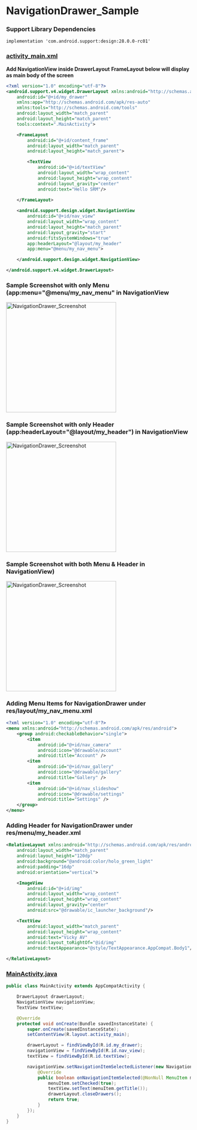 # NavigationDrawer_Sample

### Support Library Dependencies

```
implementation 'com.android.support:design:28.0.0-rc01'
```

### [activity_main.xml](https://github.com/iamvickyav/NavigationDrawer_Sample/blob/master/app/src/main/res/layout/activity_main.xml)

**Add NavigationView inside DrawerLayout**
**FrameLayout below will display as main body of the screen**

```xml
<?xml version="1.0" encoding="utf-8"?>
<android.support.v4.widget.DrawerLayout xmlns:android="http://schemas.android.com/apk/res/android"
    android:id="@+id/my_drawer"
    xmlns:app="http://schemas.android.com/apk/res-auto"
    xmlns:tools="http://schemas.android.com/tools"
    android:layout_width="match_parent"
    android:layout_height="match_parent"
    tools:context=".MainActivity">

    <FrameLayout
        android:id="@+id/content_frame"
        android:layout_width="match_parent"
        android:layout_height="match_parent">

        <TextView
            android:id="@+id/textView"
            android:layout_width="wrap_content"
            android:layout_height="wrap_content"
            android:layout_gravity="center"
            android:text="Hello SRM"/>
            
    </FrameLayout>

    <android.support.design.widget.NavigationView
        android:id="@+id/nav_view"
        android:layout_width="wrap_content"
        android:layout_height="match_parent"
        android:layout_gravity="start"
        android:fitsSystemWindows="true"
        app:headerLayout="@layout/my_header"
        app:menu="@menu/my_nav_menu">

    </android.support.design.widget.NavigationView>

</android.support.v4.widget.DrawerLayout>
```
### Sample Screenshot with only Menu (app:menu="@menu/my_nav_menu" in NavigationView

<img src="https://image.ibb.co/io2iSe/Screenshot_1535048007.png" alt="NavigationDrawer_Screenshot" width="300"/>

### Sample Screenshot with only Header (app:headerLayout="@layout/my_header") in NavigationView

<img src="https://image.ibb.co/ggVWDK/Screenshot_1535048128.png" alt="NavigationDrawer_Screenshot" width="300"/>

### Sample Screenshot with both Menu & Header in NavigationView)

<img src="https://image.ibb.co/h3EBfz/Screenshot_1535047699.png" alt="NavigationDrawer_Screenshot" width="300"/>

### Adding Menu Items for NavigationDrawer under res/layout/my_nav_menu.xml

```xml
<?xml version="1.0" encoding="utf-8"?>
<menu xmlns:android="http://schemas.android.com/apk/res/android">
    <group android:checkableBehavior="single">
        <item
            android:id="@+id/nav_camera"
            android:icon="@drawable/account"
            android:title="Account" />
        <item
            android:id="@+id/nav_gallery"
            android:icon="@drawable/gallery"
            android:title="Gallery" />
        <item
            android:id="@+id/nav_slideshow"
            android:icon="@drawable/settings"
            android:title="Settings" />
    </group>
</menu>
```

### Adding Header for NavigationDrawer under res/menu/my_header.xml

```xml
<RelativeLayout xmlns:android="http://schemas.android.com/apk/res/android"
    android:layout_width="match_parent"
    android:layout_height="120dp"
    android:background="@android:color/holo_green_light"
    android:padding="16dp"
    android:orientation="vertical">

    <ImageView
        android:id="@+id/img"
        android:layout_width="wrap_content"
        android:layout_height="wrap_content"
        android:layout_gravity="center"
        android:src="@drawable/ic_launcher_background"/>

    <TextView
        android:layout_width="match_parent"
        android:layout_height="wrap_content"
        android:text="Vicky AV"
        android:layout_toRightOf="@id/img"
        android:textAppearance="@style/TextAppearance.AppCompat.Body1"/>

</RelativeLayout>
```

### [MainActivity.java](https://github.com/iamvickyav/NavigationDrawer_Sample/blob/master/app/src/main/java/com/iamvickyav/jarvis/navdrawersample/MainActivity.java)

```java
public class MainActivity extends AppCompatActivity {

    DrawerLayout drawerLayout;
    NavigationView navigationView;
    TextView textView;

    @Override
    protected void onCreate(Bundle savedInstanceState) {
        super.onCreate(savedInstanceState);
        setContentView(R.layout.activity_main);

        drawerLayout = findViewById(R.id.my_drawer);
        navigationView = findViewById(R.id.nav_view);
        textView = findViewById(R.id.textView);

        navigationView.setNavigationItemSelectedListener(new NavigationView.OnNavigationItemSelectedListener() {
            @Override
            public boolean onNavigationItemSelected(@NonNull MenuItem menuItem) {
                menuItem.setChecked(true);
                textView.setText(menuItem.getTitle());
                drawerLayout.closeDrawers();
                return true;
            }
        });
    }
}
```

